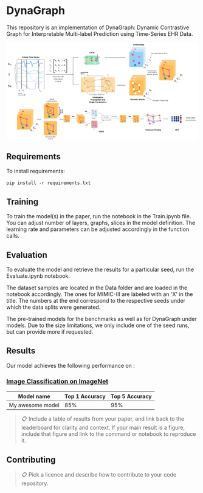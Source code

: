 # DynaGraph

This repository is an implementation of DynaGraph: Dynamic Contrastive Graph for Interpretable Multi-label Prediction using Time-Series EHR Data. 

<p align="center">
<img src="DynaGraph2.png" width="700">
</p>

## Requirements

To install requirements:

```setup
pip install -r requirements.txt
```
## Training

To train the model(s) in the paper, run the notebook in the Train.ipynb file. You can adjust number of layers, graphs, slices in the model definition. The learning rate and parameters can be adjusted accordingly in the function calls.

## Evaluation

To evaluate the model and retrieve the results for a particular seed, run the Evaluate.ipynb notebook.

The dataset samples are located in the Data folder and are loaded in the notebook accordingly. The ones for MIMIC-III are labeled with an 'X' in the title. The numbers at the end correspond to the respective seeds under which the data splits were generated.

The pre-trained models for the benchmarks as well as for DynaGraph under models. Due to the size limitations, we only include one of the seed runs, but can provide more if requested.

## Results

Our model achieves the following performance on :

### [Image Classification on ImageNet](https://paperswithcode.com/sota/image-classification-on-imagenet)

| Model name         | Top 1 Accuracy  | Top 5 Accuracy |
| ------------------ |---------------- | -------------- |
| My awesome model   |     85%         |      95%       |

>📋  Include a table of results from your paper, and link back to the leaderboard for clarity and context. If your main result is a figure, include that figure and link to the command or notebook to reproduce it. 


## Contributing

>📋  Pick a licence and describe how to contribute to your code repository. 

